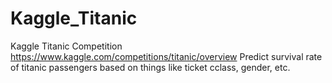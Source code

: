 # Kaggle_Titanic
Kaggle Titanic Competition
https://www.kaggle.com/competitions/titanic/overview
Predict survival rate of titanic passengers based on things like ticket cclass, gender, etc.
